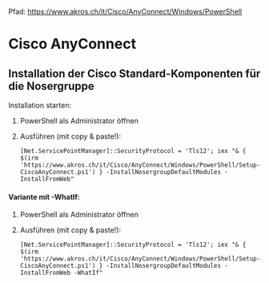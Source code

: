 
Pfad: https://www.akros.ch/it/Cisco/AnyConnect/Windows/PowerShell


# Cisco AnyConnect
## Installation der Cisco Standard-Komponenten für die Nosergruppe

Installation starten:
1. PowerShell als Administrator öffnen
2. Ausführen (mit copy & paste!):

   `[Net.ServicePointManager]::SecurityProtocol = 'Tls12'; iex "& { $(irm 'https://www.akros.ch/it/Cisco/AnyConnect/Windows/PowerShell/Setup-CiscoAnyConnect.ps1') } -InstallNosergroupDefaultModules -InstallFromWeb"`


#### Variante mit -WhatIf:
1. PowerShell als Administrator öffnen
2. Ausführen (mit copy & paste!):

   `[Net.ServicePointManager]::SecurityProtocol = 'Tls12'; iex "& { $(irm 'https://www.akros.ch/it/Cisco/AnyConnect/Windows/PowerShell/Setup-CiscoAnyConnect.ps1') } -InstallNosergroupDefaultModules -InstallFromWeb -WhatIf"`

